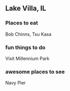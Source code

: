 ## Lake Villa, IL

### Places to eat
Bob Chinns, Tsu Kasa

### fun things to do
Visit Millennium Park

### awesome places to see
Navy Pier
